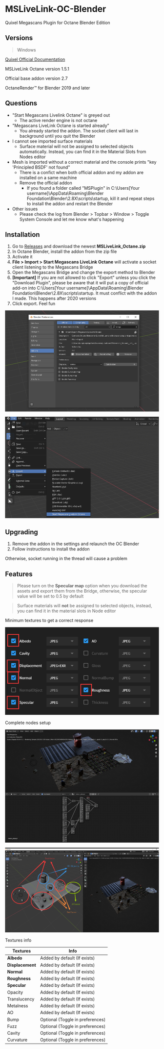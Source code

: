 # MSLiveLink-OC-Blender
Quixel Megascans Plugin for Octane Blender Edition

## Versions

> Windows

[Quixel Official Documentation](https://help.quixel.com/hc/en-us/articles/360002425298-Installing-the-Megascans-Plugin-for-Blender-2-8)

MSLiveLink Octane version 1.5.1

Official base addon version 2.7

OctaneRender™ for Blender 2019 and later

## Questions
- "Start Megascans Livelink Octane" is greyed out
  - The active render engine is not octane
- "Megascans LiveLink Octane is started already"
  - You already started the addon. The socket client will last in background until you quit the Blender
- I cannot see imported surface materials
  - Surface material will not be assigned to selected objects automatically. Instead, you can find it in the Material Slots from Nodes editor
- Mesh is imported without a correct material and the console prints "key 'Principled BSDF' not found"
  - There is a confict when both official addon and my addon are installed on a same machine
  - Remove the official addon
    - If you found a folder called "MSPlugin" in C:\Users\[Your username]\AppData\Roaming\Blender Foundation\Blender\2.8X\scripts\startup, kill it and repeat steps to install the addon and restart the Blender
- Other issues
  - Please check the log from Blender > Topbar > Window > Toggle System Console and let me know what's happening


## Installation

1. Go to [Releases](https://github.com/Yichen-Dou/MSLiveLink-OC-Blender/releases) and download the newest **MSLiveLink_Octane.zip**
4. In Octane Blender, install the addon from the zip file
4. Activate it
5. **File > Import > Start Megascans LiveLink Octane** will activate a socket client listening to the Megascans Bridge
6. Open the Megascans Bridge and change the export method to Blender
7. **[Important]** If you are not allowed to click "Export" unless you click the "Download Plugin", please be aware that it will put a copy of official add-on into C:\Users\[Your username]\AppData\Roaming\Blender Foundation\Blender\2.8X\scripts\startup. It must conflict with the addon I made. This happens after 2020 versions
8. Click export. Feel fun

![image-20200308172530172](assets/image-20200308172530172.png)

![image-20200308172634672](assets/image-20200308172634672.png)

## Upgrading

1. Remove the addon in the settings and relaunch the OC Blender 
3. Follow instructions to install the addon

Otherwise, socket running in the thread will cause a problem

## Features
> Please turn on the **Specular map** option when you download the assets and export them from the Bridge, otherwise, the specular value will be set to 0.5 by default

> Surface materials will **not** be assigned to selected objects, instead, you can find it in the material slots in Node editor

Minimum textures to get a correct response

![image-20200308173100845](assets/image-20200308173100845.png)

Complete nodes setup

![image-20200308174856061](assets/image-20200308174856061.png)

![image-20200308175602574](assets/image-20200308175602574.png)

Textures info


| Textures         | Info                             |
| ---------------- | -------------------------------- |
| **Albedo**       | Added by default (If exists)     |
| **Displacement** | Added by default (If exists)     |
| **Normal**       | Added by default (If exists)     |
| **Roughness**    | Added by default (If exists)     |
| **Specular**     | Added by default (If exists)     |
| Opacity          | Added by default (If exists)     |
| Translucency     | Added by default (If exists)     |
| Metalness        | Added by default (If exists)     |
| AO               | Added by default (If exists)     |
| Bump             | Optional (Toggle in preferences) |
| Fuzz             | Optional (Toggle in preferences) |
| Cavity           | Optional (Toggle in preferences) |
| Curvature        | Optional (Toggle in preferences) |

